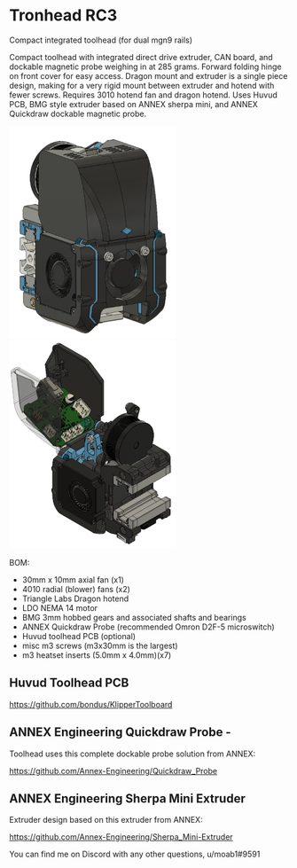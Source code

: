 # Tronhead RC3
Compact integrated toolhead (for dual mgn9 rails)

Compact toolhead with integrated direct drive extruder, CAN board, and dockable magnetic probe weighing in at 285 grams. Forward folding hinge on front cover for easy access. Dragon mount and extruder is a single piece design, making for a very rigid mount between extruder and hotend with fewer screws. Requires 3010 hotend fan and dragon hotend. Uses Huvud PCB, BMG style extruder based on ANNEX sherpa mini, and ANNEX Quickdraw dockable magnetic probe. 

![picture](Images/Tronhead_RC3.PNG)
![picture](Images/Tronhead_huvud_open.PNG)

BOM:
- 30mm x 10mm axial fan (x1)
- 4010 radial (blower) fans (x2)
- Triangle Labs Dragon hotend
- LDO NEMA 14 motor
- BMG 3mm hobbed gears and associated shafts and bearings
- ANNEX Quickdraw Probe (recommended Omron D2F-5 microswitch)
- Huvud toolhead PCB (optional)
- misc m3 screws (m3x30mm is the largest)
- m3 heatset inserts (5.0mm x 4.0mm)(x7)

## Huvud Toolhead PCB
https://github.com/bondus/KlipperToolboard

## ANNEX Engineering Quickdraw Probe -
Toolhead uses this complete dockable probe solution from ANNEX:

https://github.com/Annex-Engineering/Quickdraw_Probe

## ANNEX Engineering Sherpa Mini Extruder
Extruder design based on this extruder from ANNEX:

https://github.com/Annex-Engineering/Sherpa_Mini-Extruder




You can find me on Discord with any other questions, u/moab1#9591
